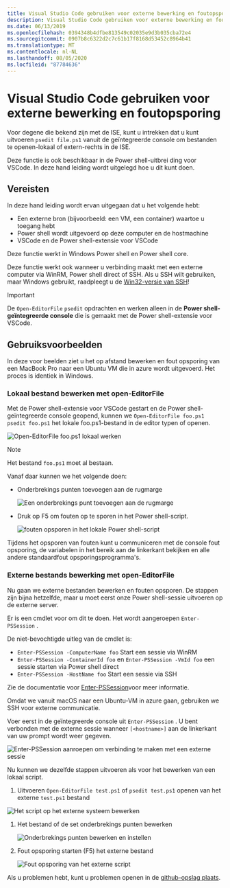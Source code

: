 ```yaml
---
title: Visual Studio Code gebruiken voor externe bewerking en foutopsporing
description: Visual Studio Code gebruiken voor externe bewerking en foutopsporing
ms.date: 06/13/2019
ms.openlocfilehash: 0394348b4dfbe813549c02035e9d3b035cba72e4
ms.sourcegitcommit: 0907b8c6322d2c7c61b17f8168d53452c8964b41
ms.translationtype: MT
ms.contentlocale: nl-NL
ms.lasthandoff: 08/05/2020
ms.locfileid: "87784636"
---
```

# <a name="using-visual-studio-code-for-remote-editing-and-debugging"></a>Visual Studio Code gebruiken voor externe bewerking en foutopsporing

Voor degene die bekend zijn met de ISE, kunt u intrekken dat u kunt uitvoeren `psedit file.ps1` vanuit de geïntegreerde console om bestanden te openen-lokaal of extern-rechts in de ISE.

Deze functie is ook beschikbaar in de Power shell-uitbrei ding voor VSCode. In deze hand leiding wordt uitgelegd hoe u dit kunt doen.

## <a name="prerequisites"></a>Vereisten

In deze hand leiding wordt ervan uitgegaan dat u het volgende hebt:

- Een externe bron (bijvoorbeeld: een VM, een container) waartoe u toegang hebt
- Power shell wordt uitgevoerd op deze computer en de hostmachine
- VSCode en de Power shell-extensie voor VSCode

Deze functie werkt in Windows Power shell en Power shell core.

Deze functie werkt ook wanneer u verbinding maakt met een externe computer via WinRM, Power shell direct of SSH. Als u SSH wilt gebruiken, maar Windows gebruikt, raadpleegt u de [Win32-versie van SSH](https://github.com/PowerShell/Win32-OpenSSH)!

> [!IMPORTANT]
> De `Open-EditorFile` `psedit` opdrachten en werken alleen in de **Power shell-geïntegreerde console** die is gemaakt met de Power shell-extensie voor VSCode.

## <a name="usage-examples"></a>Gebruiksvoorbeelden

In deze voor beelden ziet u het op afstand bewerken en fout opsporing van een MacBook Pro naar een Ubuntu VM die in azure wordt uitgevoerd. Het proces is identiek in Windows.

### <a name="local-file-editing-with-open-editorfile"></a>Lokaal bestand bewerken met open-EditorFile

Met de Power shell-extensie voor VSCode gestart en de Power shell-geïntegreerde console geopend, kunnen we `Open-EditorFile foo.ps1` `psedit foo.ps1` het lokale foo.ps1-bestand in de editor typen of openen.

![Open-EditorFile foo.ps1 lokaal werken](media/Using-VSCode-for-Remote-Editing-and-Debugging/1-open-local-file.png)

>[!NOTE]
> Het bestand `foo.ps1` moet al bestaan.

Vanaf daar kunnen we het volgende doen:

- Onderbrekings punten toevoegen aan de rugmarge

  ![Een onderbrekings punt toevoegen aan de rugmarge](media/Using-VSCode-for-Remote-Editing-and-Debugging/2-adding-breakpoint-gutter.png)

- Druk op F5 om fouten op te sporen in het Power shell-script.

  ![fouten opsporen in het lokale Power shell-script](media/Using-VSCode-for-Remote-Editing-and-Debugging/3-local-debug.png)

Tijdens het opsporen van fouten kunt u communiceren met de console fout opsporing, de variabelen in het bereik aan de linkerkant bekijken en alle andere standaardfout opsporingsprogramma's.

### <a name="remote-file-editing-with-open-editorfile"></a>Externe bestands bewerking met open-EditorFile

Nu gaan we externe bestanden bewerken en fouten opsporen. De stappen zijn bijna hetzelfde, maar u moet eerst onze Power shell-sessie uitvoeren op de externe server.

Er is een cmdlet voor om dit te doen. Het wordt aangeroepen `Enter-PSSession` .

De niet-bevochtigde uitleg van de cmdlet is:

- `Enter-PSSession -ComputerName foo` Start een sessie via WinRM
- `Enter-PSSession -ContainerId foo` en `Enter-PSSession -VmId foo` een sessie starten via Power shell direct
- `Enter-PSSession -HostName foo` Start een sessie via SSH

Zie de documentatie voor [Enter-PSSession](/powershell/module/microsoft.powershell.core/enter-pssession)voor meer informatie.

Omdat we vanuit macOS naar een Ubuntu-VM in azure gaan, gebruiken we SSH voor externe communicatie.

Voer eerst in de geïntegreerde console uit `Enter-PSSession` . U bent verbonden met de externe sessie wanneer `[<hostname>]` aan de linkerkant van uw prompt wordt weer gegeven.

![Enter-PSSession aanroepen om verbinding te maken met een externe sessie](media/Using-VSCode-for-Remote-Editing-and-Debugging/4-enter-pssession.png)

Nu kunnen we dezelfde stappen uitvoeren als voor het bewerken van een lokaal script.

1. Uitvoeren `Open-EditorFile test.ps1` of `psedit test.ps1` openen van het externe `test.ps1` bestand

  ![Het script op het externe systeem bewerken](media/Using-VSCode-for-Remote-Editing-and-Debugging/5-open-remote-file.png)

1. Het bestand of de set onderbrekings punten bewerken

   ![Onderbrekings punten bewerken en instellen](media/Using-VSCode-for-Remote-Editing-and-Debugging/6-set-breakpoints.png)

1. Fout opsporing starten (F5) het externe bestand

   ![Fout opsporing van het externe script](media/Using-VSCode-for-Remote-Editing-and-Debugging/7-start-debugging.png)

Als u problemen hebt, kunt u problemen openen in de [github-opslag plaats](https://github.com/powershell/vscode-powershell).
